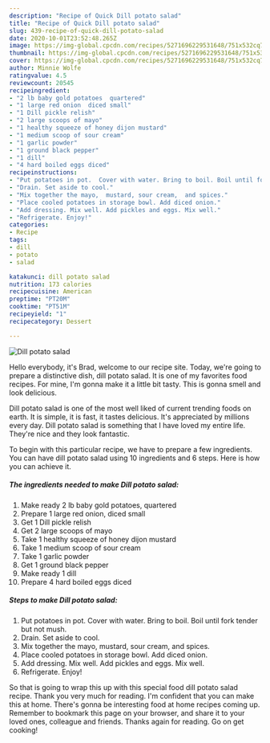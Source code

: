 ```yaml
---
description: "Recipe of Quick Dill potato salad"
title: "Recipe of Quick Dill potato salad"
slug: 439-recipe-of-quick-dill-potato-salad
date: 2020-10-01T23:52:48.265Z
image: https://img-global.cpcdn.com/recipes/5271696229531648/751x532cq70/dill-potato-salad-recipe-main-photo.jpg
thumbnail: https://img-global.cpcdn.com/recipes/5271696229531648/751x532cq70/dill-potato-salad-recipe-main-photo.jpg
cover: https://img-global.cpcdn.com/recipes/5271696229531648/751x532cq70/dill-potato-salad-recipe-main-photo.jpg
author: Minnie Wolfe
ratingvalue: 4.5
reviewcount: 20545
recipeingredient:
- "2 lb baby gold potatoes  quartered"
- "1 large red onion  diced small"
- "1 Dill pickle relish"
- "2 large scoops of mayo"
- "1 healthy squeeze of honey dijon mustard"
- "1 medium scoop of sour cream"
- "1 garlic powder"
- "1 ground black pepper"
- "1 dill"
- "4 hard boiled eggs diced"
recipeinstructions:
- "Put potatoes in pot.  Cover with water. Bring to boil. Boil until fork tender but not mush."
- "Drain. Set aside to cool."
- "Mix together the mayo,  mustard, sour cream,  and spices."
- "Place cooled potatoes in storage bowl. Add diced onion."
- "Add dressing. Mix well. Add pickles and eggs. Mix well."
- "Refrigerate. Enjoy!"
categories:
- Recipe
tags:
- dill
- potato
- salad

katakunci: dill potato salad 
nutrition: 173 calories
recipecuisine: American
preptime: "PT20M"
cooktime: "PT51M"
recipeyield: "1"
recipecategory: Dessert

---
```



![Dill potato salad](https://img-global.cpcdn.com/recipes/5271696229531648/751x532cq70/dill-potato-salad-recipe-main-photo.jpg)

Hello everybody, it's Brad, welcome to our recipe site. Today, we're going to prepare a distinctive dish, dill potato salad. It is one of my favorites food recipes. For mine, I'm gonna make it a little bit tasty. This is gonna smell and look delicious.



Dill potato salad is one of the most well liked of current trending foods on earth. It is simple, it is fast, it tastes delicious. It's appreciated by millions every day. Dill potato salad is something that I have loved my entire life. They're nice and they look fantastic.


To begin with this particular recipe, we have to prepare a few ingredients. You can have dill potato salad using 10 ingredients and 6 steps. Here is how you can achieve it.

<!--inarticleads1-->

##### The ingredients needed to make Dill potato salad:

1. Make ready 2 lb baby gold potatoes,  quartered
1. Prepare 1 large red onion,  diced small
1. Get 1 Dill pickle relish
1. Get 2 large scoops of mayo
1. Take 1 healthy squeeze of honey dijon mustard
1. Take 1 medium scoop of sour cream
1. Take 1 garlic powder
1. Get 1 ground black pepper
1. Make ready 1 dill
1. Prepare 4 hard boiled eggs diced




<!--inarticleads2-->

##### Steps to make Dill potato salad:

1. Put potatoes in pot.  Cover with water. Bring to boil. Boil until fork tender but not mush.
1. Drain. Set aside to cool.
1. Mix together the mayo,  mustard, sour cream,  and spices.
1. Place cooled potatoes in storage bowl. Add diced onion.
1. Add dressing. Mix well. Add pickles and eggs. Mix well.
1. Refrigerate. Enjoy!




So that is going to wrap this up with this special food dill potato salad recipe. Thank you very much for reading. I'm confident that you can make this at home. There's gonna be interesting food at home recipes coming up. Remember to bookmark this page on your browser, and share it to your loved ones, colleague and friends. Thanks again for reading. Go on get cooking!
